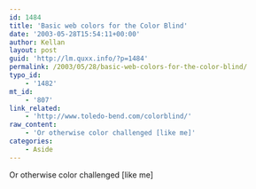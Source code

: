 ```yaml
---
id: 1484
title: 'Basic web colors for the Color Blind'
date: '2003-05-28T15:54:11+00:00'
author: Kellan
layout: post
guid: 'http://lm.quxx.info/?p=1484'
permalink: /2003/05/28/basic-web-colors-for-the-color-blind/
typo_id:
    - '1482'
mt_id:
    - '807'
link_related:
    - 'http://www.toledo-bend.com/colorblind/'
raw_content:
    - 'Or otherwise color challenged [like me]'
categories:
    - Aside
---
```


Or otherwise color challenged [like me]